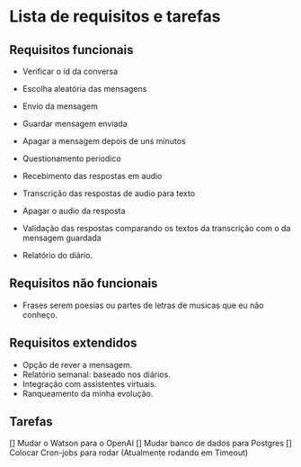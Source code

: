 # Lista de requisitos e tarefas

## Requisitos funcionais
- Verificar o id da conversa

- Escolha aleatória das mensagens
- Envio da mensagem
- Guardar mensagem enviada
- Apagar a mensagem depois de uns minutos
- Questionamento periodico

- Recebimento das respostas em audio
- Transcrição das respostas de audio para texto
- Apagar o audio da resposta

- Validação das respostas comparando os textos da transcrição com o da mensagem guardada
- Relatório do diário.

## Requisitos não funcionais
- Frases serem poesias ou partes de letras de musicas que eu não conheço.

## Requisitos extendidos
- Opção de rever a mensagem.
- Relatório semanal: baseado nos diários.
- Integração com assistentes virtuais.
- Ranqueamento da minha evolução.

## Tarefas

[] Mudar o Watson para o OpenAI
[] Mudar banco de dados para Postgres
[] Colocar Cron-jobs para rodar (Atualmente rodando em Timeout)